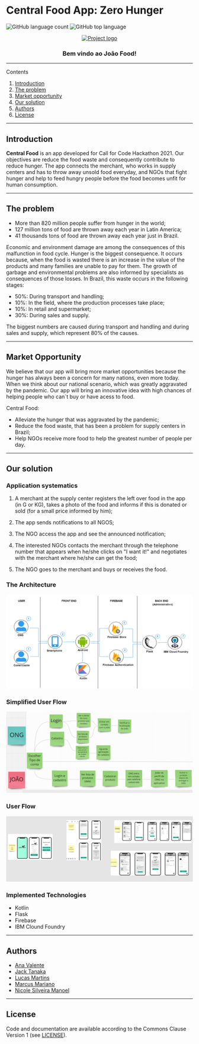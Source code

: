 # Central Food App: Zero Hunger

![GitHub language count](https://img.shields.io/github/languages/count/joao-food/joao-food-app)
![GitHub top language](https://img.shields.io/github/languages/top/joao-food/joao-food-app)

<p align="center">
  <a href="" rel="noopener">
 <img src="https://user-images.githubusercontent.com/51249341/126922540-315fa9b6-6989-4c04-9a48-760b0fbcce8d.png" alt="Project logo"></a>
</p>
<h3 align="center">Bem vindo ao João Food!</h3>


   

---

Contents 


1. [Introduction](#introduction)
1. [The problem](#the-problem)
1. [Market opportunity](#Market-opportunity)
1. [Our solution](#our-solution)
1. [Authors](#authors)
1. [License](#license)

---

## Introduction

__Central Food__ is an app developed for Call for Code Hackathon 2021. Our objectives are reduce the food waste and consequently contribute to reduce hunger. The app connects the merchant, who works in supply centers and has to throw away unsold food everyday, and NGOs that fight hunger and help to feed hungry people before the food becomes  unfit for human consumption.


---

## The problem

- More than 820 million people suffer from hunger in the world;
- 127 million tons of food are thrown away each year in Latin America;
- 41 thousands tons of food are thrown away each year just in Brazil.

Economic and environment damage are among the consequences of this malfunction in food cycle. Hunger is the biggest consequence. It occurs because, when the food is wasted there is an increase in the value of the products and many families are unable to pay for them. The growth of garbage and environmental problems are also informed by specialists as consequences of those losses. In Brazil, this waste occurs in the following stages:

- 50%: During transport and handling;
- 10%: In the field, where the production processes take place;
- 10%: In retail and supermarket;
- 30%: During sales and supply.

The biggest numbers are caused during transport and handling and during sales and supply, which represent 80% of the causes.

---

## Market Opportunity

We believe that our app will bring more market opportunities because the hunger has always been a concern for many nations, even more today. When we think about our national scenario, which was greatly aggravated by the pandemic. Our app will bring an innovative idea with high chances of helping people who can´t buy or have acess to food.

Central Food:

- Alleviate the hunger that was aggravated by the pandemic;
- Reduce the food waste, that has been a problem for supply centers in Brazil;
- Help NGOs receive more food to help the greatest number of people per day.

---

## Our solution

### Application systematics

1. A merchant at the supply center registers the left over food in the app (in G or KG), takes a photo of the food and informs if this is donated or sold (for a small price informed by him);

2. The app sends notifications to all NGOS; 

3. The NGO access the app and see the announced notification;

4. The interested NGOs contacts the merchant through the telephone number that appears when he/she clicks on "I want it!" and negotiates with the merchant where he/she can get the food;

5. The NGO goes to the merchant and buys or receives the food.

### The Architecture

![image info](./img/architecture.png)


### Simplified User Flow  

![image info](./img/user_flow_simpli.png)

### User Flow    

![image info](./img/user_flow.png)

### Implemented Technologies   

- Kotlin
- Flask
- Firebase
- IBM Clound Foundry

---


## Authors

* [Ana Valente](https://github.com/AnaVSSCaldeira)
* [Jack Tanaka](https://www.linkedin.com/in/jackeline-tanaka/)
* [Lucas Martins](https://github.com/lucaomartins/)
* [Marcus Mariano](https://github.com/marcusmariano)
* [Nicole Silveira Manoel](https://www.linkedin.com/in/nicole-silveira-manoel-b04b8b159/)

 
---

## License

Code and documentation are available according to the Commons Clause Version 1 (see [LICENSE](https://commonsclause.com/)).
